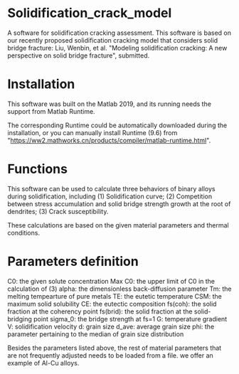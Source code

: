 # Solidification_crack_model
A software for solidification cracking assessment.
This software is based on our recently proposed solidification cracking model that considers solid bridge fracture:
Liu, Wenbin, et al. "Modeling solidification cracking: A new perspective on solid bridge fracture", submitted.


# Installation
This software was built on the Matlab 2019, and its running needs the support from Matlab Runtime.

The corresponding Runtime could be automatically downloaded during the installation, or you can manually install Runtime (9.6) from "https://ww2.mathworks.cn/products/compiler/matlab-runtime.html".


# Functions
This software can be used to calculate three behaviors of binary alloys during solidification, including
(1) Solidification curve;
(2) Competition between stress accumulation and solid bridge strength growth at the root of dendrites;
(3) Crack susceptibility.

These calculations are based on the given material parameters and thermal conditions.


# Parameters definition
C0: the given solute concentration
Max C0: the upper limit of C0 in the calculation of (3)
alpha: the dimensionless back-diffusion parameter
Tm: the melting tempearture of pure metals
TE: the eutetic temperature
CSM: the maximum solid solubility
CE: the eutectic composition
fs(coh): the solid fraction at the coherency point
fs(brid): the solid fraction at the solid-bridging point
sigma_0: the bridge strength at fs=1
G: temperature gradient
V: solidification velocity
d: grain size
d_ave: average grain size
phi: the parameter pertaining to the median of grain size distribution

Besides the parameters listed above, the rest of material parameters that are not frequently adjusted needs to be loaded from a file. we offer an example of Al-Cu alloys. 
